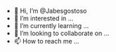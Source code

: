 - 👋 Hi, I’m @Jabesgostoso
- 👀 I’m interested in ...
- 🌱 I’m currently learning ...
- 💞️ I’m looking to collaborate on ...
- 📫 How to reach me ...

<!---
Jabesgostoso/Jabesgostoso is a ✨ special ✨ repository because its `README.md` (this file) appears on your GitHub profile.
You can click the Preview link to take a look at your changes.
--->
